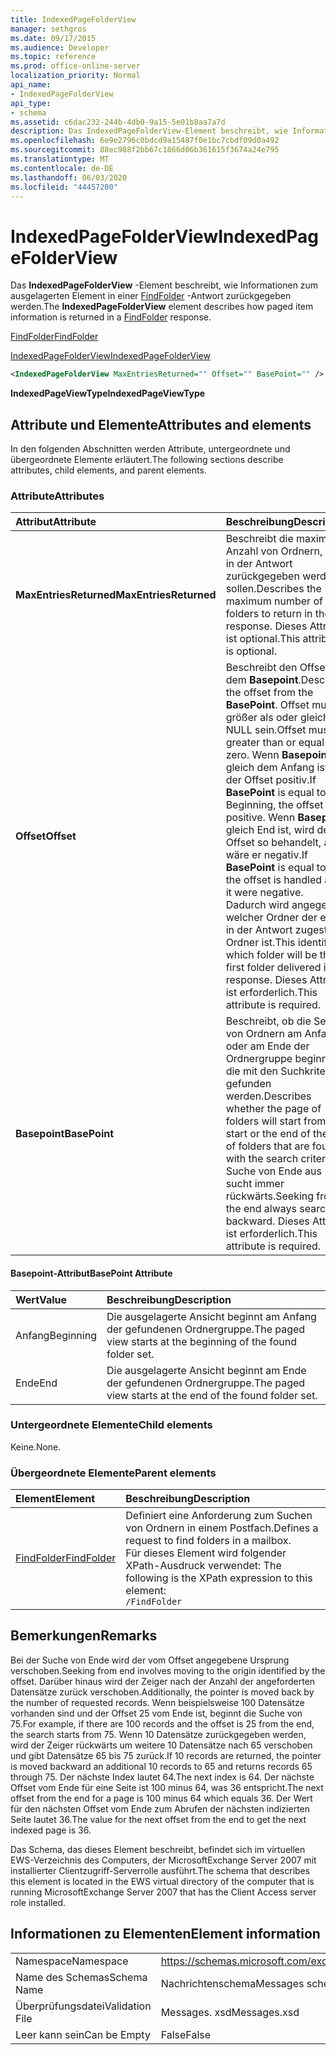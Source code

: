 ```yaml
---
title: IndexedPageFolderView
manager: sethgros
ms.date: 09/17/2015
ms.audience: Developer
ms.topic: reference
ms.prod: office-online-server
localization_priority: Normal
api_name:
- IndexedPageFolderView
api_type:
- schema
ms.assetid: c6dac232-244b-4db0-9a15-5e01b8aa7a7d
description: Das IndexedPageFolderView-Element beschreibt, wie Informationen zum ausgelagerten Element in einer FindFolder-Antwort zurückgegeben werden.
ms.openlocfilehash: 6e9e2796c0bdcd9a15487f0e1bc7cbdf09d0a492
ms.sourcegitcommit: 88ec988f2bb67c1866d06b361615f3674a24e795
ms.translationtype: MT
ms.contentlocale: de-DE
ms.lasthandoff: 06/03/2020
ms.locfileid: "44457200"
---
```

# <a name="indexedpagefolderview"></a><span data-ttu-id="d6b84-103">IndexedPageFolderView</span><span class="sxs-lookup"><span data-stu-id="d6b84-103">IndexedPageFolderView</span></span>

<span data-ttu-id="d6b84-104">Das **IndexedPageFolderView** -Element beschreibt, wie Informationen zum ausgelagerten Element in einer [FindFolder](findfolder.md) -Antwort zurückgegeben werden.</span><span class="sxs-lookup"><span data-stu-id="d6b84-104">The **IndexedPageFolderView** element describes how paged item information is returned in a [FindFolder](findfolder.md) response.</span></span> 
  
[<span data-ttu-id="d6b84-105">FindFolder</span><span class="sxs-lookup"><span data-stu-id="d6b84-105">FindFolder</span></span>](findfolder.md)
  
[<span data-ttu-id="d6b84-106">IndexedPageFolderView</span><span class="sxs-lookup"><span data-stu-id="d6b84-106">IndexedPageFolderView</span></span>](indexedpagefolderview.md)
  
```xml
<IndexedPageFolderView MaxEntriesReturned="" Offset="" BasePoint="" />
```

 <span data-ttu-id="d6b84-107">**IndexedPageViewType**</span><span class="sxs-lookup"><span data-stu-id="d6b84-107">**IndexedPageViewType**</span></span>
## <a name="attributes-and-elements"></a><span data-ttu-id="d6b84-108">Attribute und Elemente</span><span class="sxs-lookup"><span data-stu-id="d6b84-108">Attributes and elements</span></span>

<span data-ttu-id="d6b84-109">In den folgenden Abschnitten werden Attribute, untergeordnete und übergeordnete Elemente erläutert.</span><span class="sxs-lookup"><span data-stu-id="d6b84-109">The following sections describe attributes, child elements, and parent elements.</span></span>
  
### <a name="attributes"></a><span data-ttu-id="d6b84-110">Attribute</span><span class="sxs-lookup"><span data-stu-id="d6b84-110">Attributes</span></span>

|<span data-ttu-id="d6b84-111">**Attribut**</span><span class="sxs-lookup"><span data-stu-id="d6b84-111">**Attribute**</span></span>|<span data-ttu-id="d6b84-112">**Beschreibung**</span><span class="sxs-lookup"><span data-stu-id="d6b84-112">**Description**</span></span>|
|:-----|:-----|
|<span data-ttu-id="d6b84-113">**MaxEntriesReturned**</span><span class="sxs-lookup"><span data-stu-id="d6b84-113">**MaxEntriesReturned**</span></span> <br/> |<span data-ttu-id="d6b84-114">Beschreibt die maximale Anzahl von Ordnern, die in der Antwort zurückgegeben werden sollen.</span><span class="sxs-lookup"><span data-stu-id="d6b84-114">Describes the maximum number of folders to return in the response.</span></span> <span data-ttu-id="d6b84-115">Dieses Attribut ist optional.</span><span class="sxs-lookup"><span data-stu-id="d6b84-115">This attribute is optional.</span></span>  <br/> |
|<span data-ttu-id="d6b84-116">**Offset**</span><span class="sxs-lookup"><span data-stu-id="d6b84-116">**Offset**</span></span> <br/> |<span data-ttu-id="d6b84-117">Beschreibt den Offset aus dem **Basepoint**.</span><span class="sxs-lookup"><span data-stu-id="d6b84-117">Describes the offset from the **BasePoint**.</span></span> <span data-ttu-id="d6b84-118">Offset muss größer als oder gleich NULL sein.</span><span class="sxs-lookup"><span data-stu-id="d6b84-118">Offset must be greater than or equal to zero.</span></span> <span data-ttu-id="d6b84-119">Wenn **Basepoint** gleich dem Anfang ist, ist der Offset positiv.</span><span class="sxs-lookup"><span data-stu-id="d6b84-119">If **BasePoint** is equal to Beginning, the offset is positive.</span></span> <span data-ttu-id="d6b84-120">Wenn **Basepoint** gleich End ist, wird der Offset so behandelt, als wäre er negativ.</span><span class="sxs-lookup"><span data-stu-id="d6b84-120">If **BasePoint** is equal to End, the offset is handled as if it were negative.</span></span>  <br/> <span data-ttu-id="d6b84-121">Dadurch wird angegeben, welcher Ordner der erste in der Antwort zugestellte Ordner ist.</span><span class="sxs-lookup"><span data-stu-id="d6b84-121">This identifies which folder will be the first folder delivered in the response.</span></span> <span data-ttu-id="d6b84-122">Dieses Attribut ist erforderlich.</span><span class="sxs-lookup"><span data-stu-id="d6b84-122">This attribute is required.</span></span>  <br/> |
|<span data-ttu-id="d6b84-123">**Basepoint**</span><span class="sxs-lookup"><span data-stu-id="d6b84-123">**BasePoint**</span></span> <br/> |<span data-ttu-id="d6b84-124">Beschreibt, ob die Seite von Ordnern am Anfang oder am Ende der Ordnergruppe beginnt, die mit den Suchkriterien gefunden werden.</span><span class="sxs-lookup"><span data-stu-id="d6b84-124">Describes whether the page of folders will start from the start or the end of the set of folders that are found with the search criteria.</span></span> <span data-ttu-id="d6b84-125">Suche von Ende aus sucht immer rückwärts.</span><span class="sxs-lookup"><span data-stu-id="d6b84-125">Seeking from the end always searches backward.</span></span> <span data-ttu-id="d6b84-126">Dieses Attribut ist erforderlich.</span><span class="sxs-lookup"><span data-stu-id="d6b84-126">This attribute is required.</span></span>  <br/> |
   
#### <a name="basepoint-attribute"></a><span data-ttu-id="d6b84-127">Basepoint-Attribut</span><span class="sxs-lookup"><span data-stu-id="d6b84-127">BasePoint Attribute</span></span>

|<span data-ttu-id="d6b84-128">**Wert**</span><span class="sxs-lookup"><span data-stu-id="d6b84-128">**Value**</span></span>|<span data-ttu-id="d6b84-129">**Beschreibung**</span><span class="sxs-lookup"><span data-stu-id="d6b84-129">**Description**</span></span>|
|:-----|:-----|
|<span data-ttu-id="d6b84-130">Anfang</span><span class="sxs-lookup"><span data-stu-id="d6b84-130">Beginning</span></span>  <br/> |<span data-ttu-id="d6b84-131">Die ausgelagerte Ansicht beginnt am Anfang der gefundenen Ordnergruppe.</span><span class="sxs-lookup"><span data-stu-id="d6b84-131">The paged view starts at the beginning of the found folder set.</span></span>  <br/> |
|<span data-ttu-id="d6b84-132">Ende</span><span class="sxs-lookup"><span data-stu-id="d6b84-132">End</span></span>  <br/> |<span data-ttu-id="d6b84-133">Die ausgelagerte Ansicht beginnt am Ende der gefundenen Ordnergruppe.</span><span class="sxs-lookup"><span data-stu-id="d6b84-133">The paged view starts at the end of the found folder set.</span></span>  <br/> |
   
### <a name="child-elements"></a><span data-ttu-id="d6b84-134">Untergeordnete Elemente</span><span class="sxs-lookup"><span data-stu-id="d6b84-134">Child elements</span></span>

<span data-ttu-id="d6b84-135">Keine.</span><span class="sxs-lookup"><span data-stu-id="d6b84-135">None.</span></span>
  
### <a name="parent-elements"></a><span data-ttu-id="d6b84-136">Übergeordnete Elemente</span><span class="sxs-lookup"><span data-stu-id="d6b84-136">Parent elements</span></span>

|<span data-ttu-id="d6b84-137">**Element**</span><span class="sxs-lookup"><span data-stu-id="d6b84-137">**Element**</span></span>|<span data-ttu-id="d6b84-138">**Beschreibung**</span><span class="sxs-lookup"><span data-stu-id="d6b84-138">**Description**</span></span>|
|:-----|:-----|
|[<span data-ttu-id="d6b84-139">FindFolder</span><span class="sxs-lookup"><span data-stu-id="d6b84-139">FindFolder</span></span>](findfolder.md) <br/> |<span data-ttu-id="d6b84-140">Definiert eine Anforderung zum Suchen von Ordnern in einem Postfach.</span><span class="sxs-lookup"><span data-stu-id="d6b84-140">Defines a request to find folders in a mailbox.</span></span>  <br/> <span data-ttu-id="d6b84-141">Für dieses Element wird folgender XPath-Ausdruck verwendet: </span><span class="sxs-lookup"><span data-stu-id="d6b84-141">The following is the XPath expression to this element:</span></span>  <br/>  `/FindFolder` <br/> |
   
## <a name="remarks"></a><span data-ttu-id="d6b84-142">Bemerkungen</span><span class="sxs-lookup"><span data-stu-id="d6b84-142">Remarks</span></span>

<span data-ttu-id="d6b84-143">Bei der Suche von Ende wird der vom Offset angegebene Ursprung verschoben.</span><span class="sxs-lookup"><span data-stu-id="d6b84-143">Seeking from end involves moving to the origin identified by the offset.</span></span> <span data-ttu-id="d6b84-144">Darüber hinaus wird der Zeiger nach der Anzahl der angeforderten Datensätze zurück verschoben.</span><span class="sxs-lookup"><span data-stu-id="d6b84-144">Additionally, the pointer is moved back by the number of requested records.</span></span> <span data-ttu-id="d6b84-145">Wenn beispielsweise 100 Datensätze vorhanden sind und der Offset 25 vom Ende ist, beginnt die Suche von 75.</span><span class="sxs-lookup"><span data-stu-id="d6b84-145">For example, if there are 100 records and the offset is 25 from the end, the search starts from 75.</span></span> <span data-ttu-id="d6b84-146">Wenn 10 Datensätze zurückgegeben werden, wird der Zeiger rückwärts um weitere 10 Datensätze nach 65 verschoben und gibt Datensätze 65 bis 75 zurück.</span><span class="sxs-lookup"><span data-stu-id="d6b84-146">If 10 records are returned, the pointer is moved backward an additional 10 records to 65 and returns records 65 through 75.</span></span> <span data-ttu-id="d6b84-147">Der nächste Index lautet 64.</span><span class="sxs-lookup"><span data-stu-id="d6b84-147">The next index is 64.</span></span> <span data-ttu-id="d6b84-148">Der nächste Offset vom Ende für eine Seite ist 100 minus 64, was 36 entspricht.</span><span class="sxs-lookup"><span data-stu-id="d6b84-148">The next offset from the end for a page is 100 minus 64 which equals 36.</span></span> <span data-ttu-id="d6b84-149">Der Wert für den nächsten Offset vom Ende zum Abrufen der nächsten indizierten Seite lautet 36.</span><span class="sxs-lookup"><span data-stu-id="d6b84-149">The value for the next offset from the end to get the next indexed page is 36.</span></span>
  
<span data-ttu-id="d6b84-150">Das Schema, das dieses Element beschreibt, befindet sich im virtuellen EWS-Verzeichnis des Computers, der MicrosoftExchange Server 2007 mit installierter Clientzugriff-Serverrolle ausführt.</span><span class="sxs-lookup"><span data-stu-id="d6b84-150">The schema that describes this element is located in the EWS virtual directory of the computer that is running MicrosoftExchange Server 2007 that has the Client Access server role installed.</span></span>
  
## <a name="element-information"></a><span data-ttu-id="d6b84-151">Informationen zu Elementen</span><span class="sxs-lookup"><span data-stu-id="d6b84-151">Element information</span></span>

|||
|:-----|:-----|
|<span data-ttu-id="d6b84-152">Namespace</span><span class="sxs-lookup"><span data-stu-id="d6b84-152">Namespace</span></span>  <br/> |https://schemas.microsoft.com/exchange/services/2006/messages  <br/> |
|<span data-ttu-id="d6b84-153">Name des Schemas</span><span class="sxs-lookup"><span data-stu-id="d6b84-153">Schema Name</span></span>  <br/> |<span data-ttu-id="d6b84-154">Nachrichtenschema</span><span class="sxs-lookup"><span data-stu-id="d6b84-154">Messages schema</span></span>  <br/> |
|<span data-ttu-id="d6b84-155">Überprüfungsdatei</span><span class="sxs-lookup"><span data-stu-id="d6b84-155">Validation File</span></span>  <br/> |<span data-ttu-id="d6b84-156">Messages. xsd</span><span class="sxs-lookup"><span data-stu-id="d6b84-156">Messages.xsd</span></span>  <br/> |
|<span data-ttu-id="d6b84-157">Leer kann sein</span><span class="sxs-lookup"><span data-stu-id="d6b84-157">Can be Empty</span></span>  <br/> |<span data-ttu-id="d6b84-158">False</span><span class="sxs-lookup"><span data-stu-id="d6b84-158">False</span></span>  <br/> |
   

